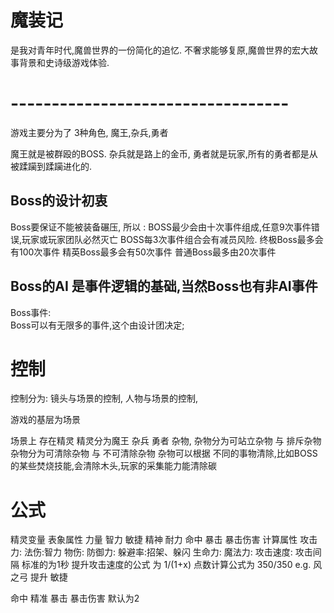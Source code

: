 # 魔装记
是我对青年时代,魔兽世界的一份简化的追忆.
不奢求能够复原,魔兽世界的宏大故事背景和史诗级游戏体验.
# ----------------------------------
游戏主要分为了 3种角色,
魔王,杂兵,勇者

魔王就是被群殴的BOSS.
杂兵就是路上的金币,
勇者就是玩家,所有的勇者都是从被蹂躏到蹂躏进化的.

## Boss的设计初衷
Boss要保证不能被装备碾压,
所以 :
    BOSS最少会由十次事件组成,任意9次事件错误,玩家或玩家团队必然灭亡
    BOSS每3次事件组合会有减员风险.
    终极Boss最多会有100次事件
    精英Boss最多会有50次事件
    普通Boss最多由20次事件
## Boss的AI 是事件逻辑的基础,当然Boss也有非AI事件
Boss事件:   
    Boss可以有无限多的事件,这个由设计团决定;
    
    
    
# 控制
控制分为:
    镜头与场景的控制,
    人物与场景的控制,
    
游戏的基层为场景

场景上 存在精灵
精灵分为魔王 杂兵 勇者 杂物,
杂物分为可站立杂物 与 排斥杂物
杂物分为可清除杂物 与 不可清除杂物
杂物可以根据 不同的事物清除,比如BOSS的某些焚烧技能,会清除木头,玩家的采集能力能清除碳

# 公式

精灵变量
表象属性
力量 智力 敏捷 精神 耐力 命中 暴击 暴击伤害
计算属性
攻击力: 
        法伤:智力 
        物伤:
防御力:
躲避率:招架、躲闪
生命力:
魔法力:
攻击速度:
    攻击间隔 标准的为1秒   提升攻击速度的公式 为  1/(1+x)  点数计算公式为 350/350
    e.g. 风之弓 提升 敏捷

命中
精准
暴击
暴击伤害 默认为2





